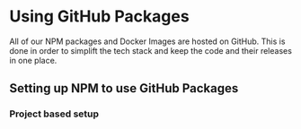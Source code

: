 # Using GitHub Packages

All of our NPM packages and Docker Images are hosted on GitHub. This is done in order to simplift the tech stack and keep the code and their releases in one place.

## Setting up NPM to use GitHub Packages

### Project based setup
